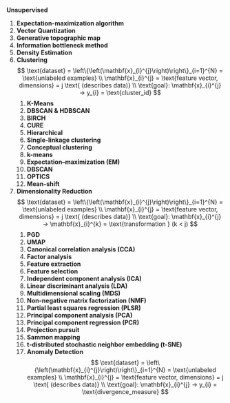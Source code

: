 **Unsupervised**

1. **Expectation-maximization algorithm** 
2. **Vector Quantization** 
3. **Generative topographic map** 
4. **Information bottleneck method**
5. **Density Estimation**
6. **Clustering**
$$
\text{dataset} = \left\{\left(\mathbf{x}_{i}^{j}\right)\right\}_{i=1}^{N} = \text{unlabeled examples} \\
\mathbf{x}_{i}^{j} = \text{feature vector, dimensions} = j \text{ (describes data)} \\
\text{goal}: \mathbf{x}_{i}^{j} → y_{i} = \text{cluster_id}
$$
   1. **K-Means**
   2. **DBSCAN & HDBSCAN**
   3. **BIRCH**
   4. **CURE**
   5. **Hierarchical**
  	1. **Single-linkage clustering** 
  	2. **Conceptual clustering**
   6. **k-means**
   7. **Expectation–maximization (EM)**
   8. **DBSCAN**
   9. **OPTICS**
   10. **Mean-shift**
7. **Dimensionality Reduction**
$$
\text{dataset} = \left\{\left(\mathbf{x}_{i}^{j}\right)\right\}_{i=1}^{N} = \text{unlabeled examples} \\
\mathbf{x}_{i}^{j} = \text{feature vector, dimensions} = j \text{ (describes data)} \\
\text{goal}: \mathbf{x}_{i}^{j} → \mathbf{x}_{i}^{k} = \text{transformation } (k < j)
$$
   1. **PGD**
   2. **UMAP**
   3. **Canonical correlation analysis (CCA)** 
   4. **Factor analysis** 
   5. **Feature extraction** 
   6. **Feature selection** 
   7. **Independent component analysis (ICA)** 
   8. **Linear discriminant analysis (LDA)** 
   9. **Multidimensional scaling (MDS)** 
   10. **Non-negative matrix factorization (NMF)** 
   11. **Partial least squares regression (PLSR)** 
   12. **Principal component analysis (PCA)** 
   13. **Principal component regression (PCR)** 
   14. **Projection pursuit** 
   15. **Sammon mapping** 
   16. **t-distributed stochastic neighbor embedding (t-SNE)**
   17. **Anomaly Detection**
$$
\text{dataset} = \left\{\left(\mathbf{x}_{i}^{j}\right)\right\}_{i=1}^{N} = \text{unlabeled examples} \\
\mathbf{x}_{i}^{j} = \text{feature vector, dimensions} = j \text{ (describes data)} \\
\text{goal}: \mathbf{x}_{i}^{j} → y_{i} = \text{divergence_measure}
$$